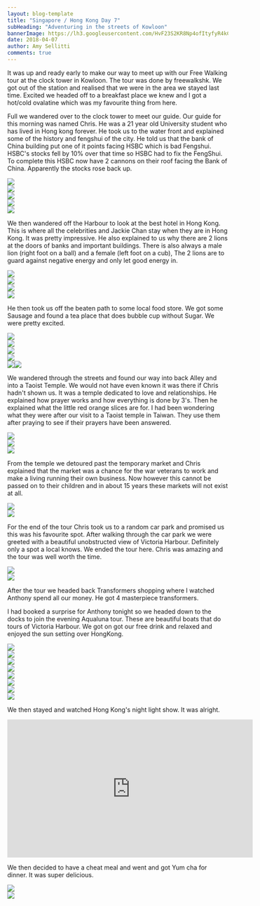 ```yaml
---
layout: blog-template
title: "Singapore / Hong Kong Day 7"
subHeading: "Adventuring in the streets of Kowloon"
bannerImage: https://lh3.googleusercontent.com/HvF23S2KR8Np4ofItyfyR4kC0Sk5IEcHPQtUnelMEBWA56cMz8tEuKA9LOnCTz_Q_tqAO7rEhnbVSufgR4vLjpUnFIOoEDxKYsotM99HoboyfwXFKTVfsWYJGGAhrkvEgqpFRrHgeA=w2400
date: 2018-04-07
author: Amy Sellitti
comments: true
---
```


It was up and ready early to make our way to meet up with our Free Walking tour at the clock tower in Kowloon. The tour was done by freewalkshk. We got out of the station and realised that we were in the area we stayed last time. Excited we headed off to a breakfast place we knew and I got a hot/cold ovalatine which was my favourite thing from here.

Full we wandered over to the clock tower to meet our guide. Our guide for this morning was named Chris. He was a 21 year old University student who has lived in Hong kong forever. He took us to the water front and explained some of the history and fengshui of the city. He told us that the bank of China building put one of it points facing HSBC which is bad Fengshui. HSBC's stocks fell by 10% over that time so HSBC had to fix the FengShui. To complete this HSBC now have 2 cannons on their roof facing the Bank of China. Apparently the stocks rose back up. 

<div class="center-image"><img src="https://lh3.googleusercontent.com/eqmMRfGZkGLyc2gkNLF5BXf4eZ-9EHt9burPopISSOvuO9FxZB22P8Smlxpb_HABAiOJJ89bAZjekJ0cE8-umfNW6JcXbvK9lfY_XNcnVQkTqR5WImKVKLRivLztOAsWi3lE7X2QGw=w2400" /></div>
<div class="center-image"><img src="https://lh3.googleusercontent.com/81K84Fr8GfFKIOUAbNDM9x26tbr-mzlKFFzMtBhY3Xs9b1dV-bKOgHtrixTDr06rnm-FdD2rZHfxMJj-8Fy7UKPO9v7JemoyV9CGhMfSV8DufdfoWjv9REqkVi5bQ73xW2ggKBWlUg=w2400" /></div>
<div class="center-image"><img src="https://lh3.googleusercontent.com/sogwT18rDVW9_QyeMGLh_FNlaL-Ebyfcuyz7qmc4wlr_p4zv8osJS01MMY7OrrEovNc7y7hFDaYUY0WG-mniyjNQ9rgFer8t--zX0awEbpWGslkQqgu5ryKse7M1-lX-AlO_BQ9ppA=w2400" /></div>
<div class="center-image"><img src="https://lh3.googleusercontent.com/GLW0HBX4FqPrH-dpoI8_i7acmOeemG6NxHeenGTxuF7tWy6c52EkXtAwMdFSWu-xovbE5V12cxXk_5Epwp5wPIoGgtKYJ7Bcp1YhnbFuXQZtaWVLdUqDgXfvnSqZHyGIbqO3pyQHtg=w2400" /></div>
<div class="center-image"><img src="https://www.squarefoot.com.hk/images/new/thespace/Article_593_content2.jpg" /></div>

We then wandered off the Harbour to look at the best hotel in Hong Kong. This is where all the celebrities and Jackie Chan stay when they are in Hong Kong. It was pretty impressive. He also explained to us why there are 2 lions at the doors of banks and important buildings. There is also always a male lion (right foot on a ball) and a female (left foot on a cub), The 2 lions are to guard against negative energy and only let good energy in.

<div class="center-image"><img src="https://lh3.googleusercontent.com/d9casNNt0meczGrPVHCiRMhcfawfF7pJ4uCgay50X1obwAISN7UcvDzQrzhnH3IG1SPHERcFKY7tU6ii11QNyijneO1l8FiwG6xZAn_Tl1K111VJcGiGBwuCi0J3SlzkrovYlICEAA=w2400" /></div>
<div class="center-image"><img src="https://lh3.googleusercontent.com/uumeYOu-RL7mEZeqA5emJH7Sk6AV6yg140046s4gHt5EsqDGbaFqjXz8rRbNT0JxoSIaaXHfIPKxNCYHNfkdyVpL2qoXupHRcrbn_tYZtImOZkR3N7vsHySIK-e4Zp7iRaNl5U0NUg=w2400" /></div>
<div class="center-image"><img src="https://lh3.googleusercontent.com/Go0Rh5fUbsPV78lHPCGbw-2p1K5TUrYotEyOTPwBb-sGXgerwkdcqlZy73oBj8E8Tc6CcX1RseDmdnHrgwp1VQkwyOoH4yBSYYOHyHK4eXSD2k_B_l8OfGiH_unq1G7AHRxx_mbMkw=w2400" /></div>
<div class="center-image"><img src="https://lh3.googleusercontent.com/DqEPga7CJpB63H24L3FIZlGf5j0gU3cnjukgkQsZbmIDY6JyYQn9ffoDquCahxJ9CNGONYjMZ3EJW09vme1G-4Gv_CMXoS2an4C7Qc6HJiGeQ8TzWQG16xvdVlR1uDEDacXNcDjKyg=w2400" /></div>

He then took us off the beaten path to some local food store. We got some Sausage and found a tea place that does bubble cup without Sugar. We were pretty excited. 
<div class="center-image"><img src="https://lh3.googleusercontent.com/ht811F84K_4_bCld7mMpSO0bsjlt9SYIApp462cT_AyiszqctcZ5KSKN4t5bHhIvSUZgyc1oazwbOvSz8thEUZJ-82VheLSRcR1fjC4Qo4UDq7elSvPTJW70G5MAnr5AWc0DfGJMeQ=w2400" /></div>
<div class="center-image"><img src="https://lh3.googleusercontent.com/mK6df4RjEikbd8CpLb0nODjn2aJpMSfsCKKJS_H-qnzUiWiPZqkI0wxguWV-mrkjRtL7PMyG475UhYHNH-YrpLyUNr6_j7yGz5C3x93VWpJzww4eN0EFMFscmhscgcHm4oK2akYnLw=w2400" /></div>
<div class="center-image"><img src="https://lh3.googleusercontent.com/kmxEL9fSfpSwJrouPlDQ6kXxlNpsc3BbpEX7yBDxV-be5Q776e5I0Z-CiM_ndVfZDTpRxc3SMK143Ve20RSUa_FFGbI95u9BnUy86b9R1L6NZDBOD5JeCOabfcH1bKz55C0ydgD_bA=w2400" /></div>
<div class="center-image"><img src="https://lh3.googleusercontent.com/S3bsGaq_bLibeZqrYxI3CvcpejGxGQW3zXMnRVHwIVzvho3odAN_I67t6phC4WlGzgDH1NqcAQwByyOhMS8KfJvy0dFD5id4_Pd1-lG8z_CJIVpzbCLwVMZIgtAM75Gy7MFZ3waMNQ=w2400" /></div>
<div class="center-image"><img src="https://lh3.googleusercontent.com/COvU6CFioWqznDMF7Rxy85QcBX07M6Kv_mgl8OqqxiO6_68UeUZrajLy10huQMeiALtUfqf-CN4RC_eUNTCkbvjq5hpyFDujNFReMETLa0ged2rAd9-FkJfGQqkLHq3NPczmVwE63g=w2400 /></div>
<div class="center-image"><img src="https://lh3.googleusercontent.com/Xp2s_qCkPM5SZVQErRc7MufYxOE-iZHJGZg9HmvVqfatnRRbcSJ267Nx1riyTbER6rYZkp5go1a_PL_YoOPb4CE6Pm76thDYPCjQKk1pwROCAP7Ht0DdppeST-IKTARur_GElKcZuw=w2400" /></div>

We wandered through the streets and found our way into back Alley and into a Taoist Temple. We would not have even known it was there if Chris hadn't shown us. It was a temple dedicated to love and relationships. He explained how prayer works and how everything is done by 3's. Then he explained what the little red orange slices are for. I had been wondering what they were after our visit to a Taoist temple in Taiwan.  They use them after praying to see if their prayers have been answered. 

<div class="center-image"><img src="https://lh3.googleusercontent.com/KMc9KCCkx1gibMcl7BmndPLvFDNU8eiAZkbv5XVFHiez_7aulW6s5j79cFOL_ftg3PgE9mKfM0vX55De9zTt4i8gl458Ke9yiVkxZkpnxU2T2y79gMcgCR0xDuOaaICggUdYKgoPQw=w2400" /></div>
<div class="center-image"><img src="https://lh3.googleusercontent.com/2pS1ktiekde52zSFWNZKa_Fda5QmwvJIgWGgq8oypcJzLthu5P-BSEhl30-YMsd0UNQz_Yy69aAyELqYV4LB4QXGnmUwaOm8eOmHWIEVa5Scoj2cFlJYnPDfdLiXU5xhRpZKStETuQ=w2400" /></div>
<div class="center-image"><img src="https://lh3.googleusercontent.com/re8WVkzTs6uOsfb4g8xOr1BZhS4lg4rt0RwZFaRYd_HfLrF5f5_HQ2xZjsR7b9gTKWWHrKvVKUSiCPjyzuvMZDHVzkauVEbkfxGLplI1B3TKAWX3037gBQLpCvxdFyxtpSN-9A1e7w=w2400" /></div>

From the temple we detoured past the temporary market and Chris explained that the market was a chance for the war veterans to work and make a living running their own business. Now however this cannot be passed on to their children and in about 15 years these markets will not exist at all. 

<div class="center-image"><img src="https://lh3.googleusercontent.com/RNKXCvyUnnVc9Z2VIUxfeLI_DVPqHjxglH752rYqqX9GzvbQJIVZ2wFSqhzIBLWVHglnb2dSK6IKbbMRQvwfuGgYzAJPDWSQw6Q_iqqXGhkGRWBRjDP5Aq4R8SGCtDKRj7IZ6I2mgg=w2400" /></div>
<div class="center-image"><img src="https://lh3.googleusercontent.com/deUyGHQlAYWIkgYAkRtG6aWYcntp4n5jctSPd4DzG3xm1mzgsP2V1BObtJsMKLvwPVGtZYIKxyXMwB97EmzNjdFlAiN_0k3ErXIrPALOmM4CdP_DZ7n6AAUgWuYLlPGQmGPz1qe6Jg=w2400" /></div>

For the end of the tour Chris took us to a random car park and promised us this was his favourite spot. After walking through the car park we were greeted with a beautiful unobstructed view of Victoria Harbour. Definitely only a spot a local knows. We ended the tour here. Chris was amazing and the tour was well worth the time.

<div class="center-image"><img src="https://lh3.googleusercontent.com/Mm211WgN6gXUUJbYsZMaXaZE4mh-BBKRHBeaBPppS8Nw98JsujLlgK4G1ahR08X8aspl66woe8CxG6_yOadTj9-JG6XoltdFKJHWu23fg8Hmw1TEgKxcWWB7AoVjT7BG6d6VeymmHw=w2400" /></div>
<div class="center-image"><img src="https://lh3.googleusercontent.com/EAAbaK7DkDniOBVfF0jH5qiY5WBCkSec_7JK7zvD6LmsSgDVeBk3_bsUWKHf2RT6ucTqRomRIHau1YoZpwTCa_vVDg22ysJMotoq-VzkkvYt8KbviDmy2T5aQUmudSak0aGjpL7x1Q=w2400" /></div>

After the tour we headed back Transformers shopping where I watched Anthony spend all our money. He got 4 masterpiece transformers. 

I had booked a surprise for Anthony tonight so we headed down to the docks to join the evening Aqualuna tour. These are beautiful boats that do tours of Victoria Harbour. We got on got our free drink and relaxed and enjoyed the sun setting over HongKong. 

<div class="center-image"><img src="https://lh3.googleusercontent.com/gyzDDG7AsDSdr2Ak_IqqI_O2clTeEjUhugfwc0eyJDFppcOyog6i-nNu2NOMobKHS3g-LV7cV2thzb-wws8bAG5WnNU6S0Fcyd3Z_fTdDwtN5Ci45t9RKcd9Zy_RU2aF8OwWQxY0hQ=w2400" /></div>
<div class="center-image"><img src="https://lh3.googleusercontent.com/Qv-SH2pyQnpNXUxmnle1cW4a3gLQGcE1pdcuvzLrlZYHCA-JhIT0jWMsj2AZsPqBInfeTC4NPoZAnJs-_OwvIxu3WPERTaRfYGqtu3ZGCt2TgwPkerPXFsMDz__do8eXSsrC6RO2Lg=w2400" /></div>
<div class="center-image"><img src="https://lh3.googleusercontent.com/AePCGBjxgMgfpXY6XIQGrQ0hvSv2eLfriXcCyalpFQ6UgGPaYX4ROYrkCchNq1Cj4WgN4rvNmjAeXoad6p9d6GDaQxmZVKGSVVpT0AyoM6HbC3NMekOZRplt7yLxvHQbJwa4Pyd9XQ=w2400" /></div>
<div class="center-image"><img src="https://lh3.googleusercontent.com/VCh3Qlshc1cROm1Qei3dmiL6c_thDpiEQalqIN9BRFMcVWaAqXwA9D0VQLz7adv1vV_x3VVxiiWOhe_3SnbU12LGg3w-i-gcdNVvQZLLCCBLJBlnwHwBAs9hsQiXkxo4BWyn-j-SGA=w2400" /></div>
<div class="center-image"><img src="https://lh3.googleusercontent.com/sP5G7cXIDzqVWgAqbLk8wYDWWLic6YBACaFuzLyu0wNMpq1h1CYa554LjJFHlnmhCWpp93K2dRq1HX2umvwdXOGWv89BehFMtnbBSDpnAtu5DDhNLGV1XvzKWMxLGpl_lq1U_O3u7w=w2400" /></div>
<div class="center-image"><img src="https://lh3.googleusercontent.com/HvF23S2KR8Np4ofItyfyR4kC0Sk5IEcHPQtUnelMEBWA56cMz8tEuKA9LOnCTz_Q_tqAO7rEhnbVSufgR4vLjpUnFIOoEDxKYsotM99HoboyfwXFKTVfsWYJGGAhrkvEgqpFRrHgeA=w2400" /></div>
<div class="center-image"><img src="https://lh3.googleusercontent.com/TWWuSdr78Q8bvoGwc4py0QhoniBgvp1gGXrQwtghlMCtgn3113BGyw4UCrLcqcNbnF39bh2-VGohtAT0K9QAYNdp757yYu3BdNcYBrwV0wejDA0yVseB_ZbEi7I5XG825qtwreyhuw=w2400" /></div>
<div class="center-image"><img src="https://lh3.googleusercontent.com/g5wbeCBt0-wPaJoZkTQ-_3yJtdckpWo4HRh5W0tRrlY29uiqMRwZ7GYCV92aBlJ-cVeBErwM0t3m-_dBo-NuaUw2DqxmDJqU4v8kDPOnEf_ctT1vAnn9l66MAga2LTNwTs6Rs7iUFA=w2400" /></div>

We then stayed and watched Hong Kong's night light show. It was alright. 
<div class="center-image"><iframe width="560" height="315" src="https://www.youtube.com/embed/7iIyfSXinpg" frameborder="0" allow="autoplay; encrypted-media" allowfullscreen></iframe></div>

We then decided to have a cheat meal and went and got Yum cha for dinner. It was super delicious. 

<div class="center-image"><img src="https://lh3.googleusercontent.com/QgDAbCYb9EzTCzASs2p-S1xgRy8GjBgv11HB_xQx6jv6qFUOxaF9pMiYGS3zWkcrDz1lHZD_fP97Ms4KvL3qvobraaQ8D_fAoTz7AOz2dy0z5qvCEnokeK49TtlEnaMSCye-K90L_g=w2400" /></div>
<div class="center-image"><img src="https://lh3.googleusercontent.com/-HdaZ09evsYXFxURz5Zd-PlxlWQgy6eukMcQIK1s3wQIBLHr6TtuV8uxtruwmpW6c_trIebRW3bZIpurhQMR2MYGei4Rf1N48jKcIdbDjs9rasMOR9EPWOcVsrFMB7nQdwBSYs65dA=w2400" /></div>








